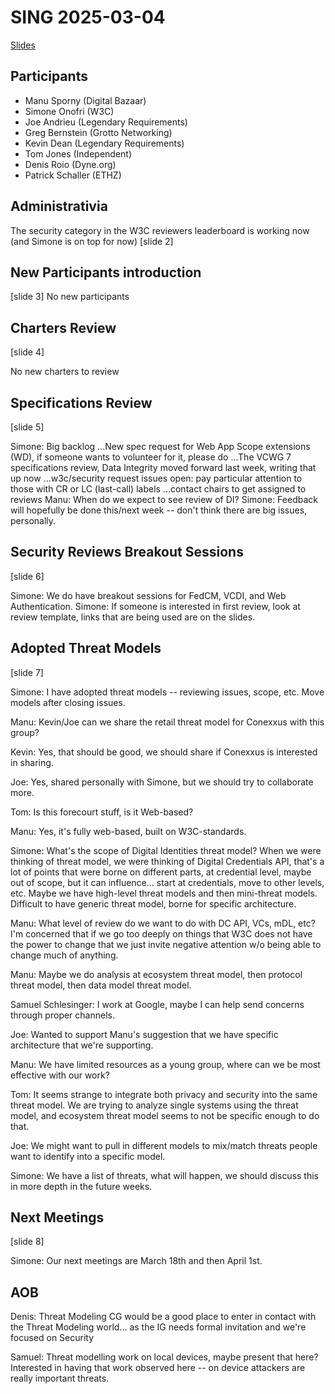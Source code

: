 #  SING 2025-03-04

[Slides](https://docs.google.com/presentation/d/1k29WTuJ46g0UYBD1SHTcndT_0FuwjU0DnKp-JDDEvWg/edit#slide=id.g31666e027a8_0_54)

## Participants

* Manu Sporny (Digital Bazaar)
* Simone Onofri (W3C)
* Joe Andrieu (Legendary Requirements)
* Greg Bernstein (Grotto Networking)
* Kevin Dean (Legendary Requirements)
* Tom Jones (Independent)
* Denis Roio (Dyne.org)
* Patrick Schaller (ETHZ)

## Administrativia

The security category in the W3C reviewers leaderboard is working now (and Simone is on top for now)
[slide 2]

## New Participants introduction

[slide 3]
No new participants

## Charters Review

[slide 4]

No new charters to review

## Specifications Review

[slide 5]

Simone: Big backlog
...New spec request for Web App Scope extensions (WD), if someone wants to volunteer for it, please do
...The VCWG 7 specifications review, Data Integrity moved forward last week, writing that up now
...w3c/security request issues open: pay particular attention to those with CR or LC (last-call) labels
...contact chairs to get assigned to reviews
Manu: When do we expect to see review of DI?
Simone: Feedback will hopefully be done this/next week -- don't think there are big issues, personally.

## Security Reviews Breakout Sessions

[slide 6]

Simone: We do have breakout sessions for FedCM, VCDI, and Web Authentication.
Simone: If someone is interested in first review, look at review template, links that are being used are on the slides.


## Adopted Threat Models

[slide 7]

Simone: I have adopted threat models -- reviewing issues, scope, etc. Move models after closing issues.

Manu: Kevin/Joe can we share the retail threat model for Conexxus with this group?

Kevin: Yes, that should be good, we should share if Conexxus is interested in sharing.

Joe: Yes, shared personally with Simone, but we should try to collaborate more.

Tom: Is this forecourt stuff, is it Web-based?

Manu: Yes, it's fully web-based, built on W3C-standards.

Simone: What's the scope of Digital Identities threat model? When we were thinking of threat model, we were thinking of Digital Credentials API, that's a lot of points that were borne on different parts, at credential level, maybe out of scope, but it can influence... start at credentials, move to other levels, etc. Maybe we have high-level threat models and then mini-threat models. Difficult to have generic threat model, borne for specific architecture.

Manu: What level of review do we want to do with DC API, VCs, mDL, etc? I'm concerned that if we go too deeply on things that W3C does not have the power to change that we just invite negative attention w/o being able to change much of anything.

Manu: Maybe we do analysis at ecosystem threat model, then protocol threat model, then data model threat model.

Samuel Schlesinger: I work at Google, maybe I can help send concerns through proper channels.

Joe: Wanted to support Manu's suggestion that we have specific architecture that we're supporting.

Manu: We have limited resources as a young group, where can we be most effective with our work?

Tom: It seems strange to integrate both privacy and security into the same threat model. We are trying to analyze single systems using the threat model, and ecosystem threat model seems to not be specific enough to do that.

Joe: We might want to pull in different models to mix/match threats people want to identify into a specific model.

Simone: We have a list of threats, what will happen, we should discuss this in more depth in the future weeks.


## Next Meetings

[slide 8]

Simone: Our next meetings are March 18th and then April 1st.

## AOB

Denis: Threat Modeling CG would be a good place to enter in contact with the Threat Modeling world... as the IG needs formal invitation and we're focused on Security

Samuel: Threat modelling work on local devices, maybe present that here? Interested in having that work observed here -- on device attackers are really important threats.

